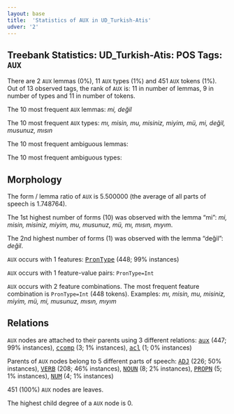 ```yaml
---
layout: base
title:  'Statistics of AUX in UD_Turkish-Atis'
udver: '2'
---
```


## Treebank Statistics: UD_Turkish-Atis: POS Tags: `AUX`

There are 2 `AUX` lemmas (0%), 11 `AUX` types (1%) and 451 `AUX` tokens (1%).
Out of 13 observed tags, the rank of `AUX` is: 11 in number of lemmas, 9 in number of types and 11 in number of tokens.

The 10 most frequent `AUX` lemmas: <em>mi, değil</em>

The 10 most frequent `AUX` types:  <em>mı, misin, mu, misiniz, miyim, mü, mi, değil, musunuz, mısın</em>

The 10 most frequent ambiguous lemmas: 

The 10 most frequent ambiguous types:  



## Morphology

The form / lemma ratio of `AUX` is 5.500000 (the average of all parts of speech is 1.748764).

The 1st highest number of forms (10) was observed with the lemma “mi”: <em>mi, misin, misiniz, miyim, mu, musunuz, mü, mı, mısın, mıyım</em>.

The 2nd highest number of forms (1) was observed with the lemma “değil”: <em>değil</em>.

`AUX` occurs with 1 features: <tt><a href="tr_atis-feat-PronType.html">PronType</a></tt> (448; 99% instances)

`AUX` occurs with 1 feature-value pairs: `PronType=Int`

`AUX` occurs with 2 feature combinations.
The most frequent feature combination is `PronType=Int` (448 tokens).
Examples: <em>mı, misin, mu, misiniz, miyim, mü, mi, musunuz, mısın, mıyım</em>


## Relations

`AUX` nodes are attached to their parents using 3 different relations: <tt><a href="tr_atis-dep-aux.html">aux</a></tt> (447; 99% instances), <tt><a href="tr_atis-dep-ccomp.html">ccomp</a></tt> (3; 1% instances), <tt><a href="tr_atis-dep-acl.html">acl</a></tt> (1; 0% instances)

Parents of `AUX` nodes belong to 5 different parts of speech: <tt><a href="tr_atis-pos-ADJ.html">ADJ</a></tt> (226; 50% instances), <tt><a href="tr_atis-pos-VERB.html">VERB</a></tt> (208; 46% instances), <tt><a href="tr_atis-pos-NOUN.html">NOUN</a></tt> (8; 2% instances), <tt><a href="tr_atis-pos-PROPN.html">PROPN</a></tt> (5; 1% instances), <tt><a href="tr_atis-pos-NUM.html">NUM</a></tt> (4; 1% instances)

451 (100%) `AUX` nodes are leaves.

The highest child degree of a `AUX` node is 0.

